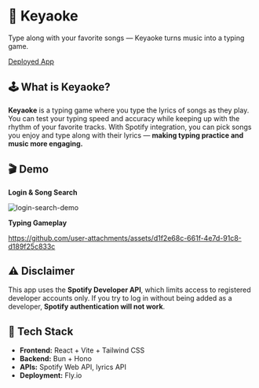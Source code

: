 # 🎵 Keyaoke

Type along with your favorite songs — Keyaoke turns music into a typing game.

[Deployed App](https://keyaoke.fly.dev/)

## 🕹️ What is Keyaoke?

**Keyaoke** is a typing game where you type the lyrics of songs as they play. You can test your typing speed and accuracy while keeping up with the rhythm of your favorite tracks. With Spotify integration, you can pick songs you enjoy and type along with their lyrics — **making typing practice and music more engaging.**

## 🎬 Demo

**Login & Song Search**

![login-search-demo](https://github.com/user-attachments/assets/fccd7803-8c02-427d-a29d-1f0cb74e75a8)

**Typing Gameplay**

https://github.com/user-attachments/assets/d1f2e68c-661f-4e7d-91c8-d189f25c833c

## ⚠️ Disclaimer

This app uses the **Spotify Developer API**, which limits access to registered developer accounts only.
If you try to log in without being added as a developer, **Spotify authentication will not work**.

## 🧠 Tech Stack

- **Frontend:** React + Vite + Tailwind CSS  
- **Backend:** Bun + Hono  
- **APIs:** Spotify Web API, lyrics API  
- **Deployment:** Fly.io  
